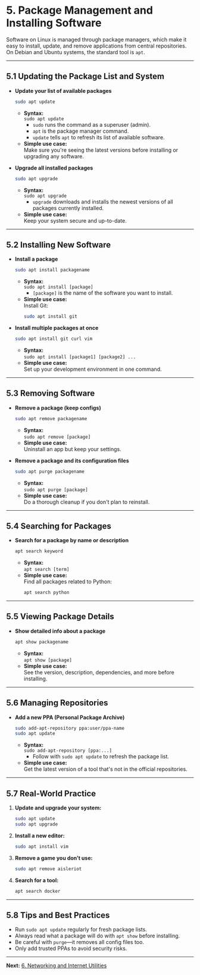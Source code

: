 # 5. Package Management and Installing Software

Software on Linux is managed through package managers, which make it easy to install, update, and remove applications from central repositories. On Debian and Ubuntu systems, the standard tool is `apt`.

---

## 5.1 Updating the Package List and System

- **Update your list of available packages**
  ```bash
  sudo apt update
  ```
  - **Syntax:**  
    `sudo apt update`  
    - `sudo` runs the command as a superuser (admin).
    - `apt` is the package manager command.
    - `update` tells `apt` to refresh its list of available software.
  - **Simple use case:**  
    Make sure you're seeing the latest versions before installing or upgrading any software.

- **Upgrade all installed packages**
  ```bash
  sudo apt upgrade
  ```
  - **Syntax:**  
    `sudo apt upgrade`  
    - `upgrade` downloads and installs the newest versions of all packages currently installed.
  - **Simple use case:**  
    Keep your system secure and up-to-date.

---

## 5.2 Installing New Software

- **Install a package**
  ```bash
  sudo apt install packagename
  ```
  - **Syntax:**  
    `sudo apt install [package]`
    - `[package]` is the name of the software you want to install.
  - **Simple use case:**  
    Install Git:
    ```bash
    sudo apt install git
    ```

- **Install multiple packages at once**
  ```bash
  sudo apt install git curl vim
  ```
  - **Syntax:**  
    `sudo apt install [package1] [package2] ...`
  - **Simple use case:**  
    Set up your development environment in one command.

---

## 5.3 Removing Software

- **Remove a package (keep configs)**
  ```bash
  sudo apt remove packagename
  ```
  - **Syntax:**  
    `sudo apt remove [package]`
  - **Simple use case:**  
    Uninstall an app but keep your settings.

- **Remove a package and its configuration files**
  ```bash
  sudo apt purge packagename
  ```
  - **Syntax:**  
    `sudo apt purge [package]`
  - **Simple use case:**  
    Do a thorough cleanup if you don't plan to reinstall.

---

## 5.4 Searching for Packages

- **Search for a package by name or description**
  ```bash
  apt search keyword
  ```
  - **Syntax:**  
    `apt search [term]`
  - **Simple use case:**  
    Find all packages related to Python:
    ```bash
    apt search python
    ```

---

## 5.5 Viewing Package Details

- **Show detailed info about a package**
  ```bash
  apt show packagename
  ```
  - **Syntax:**  
    `apt show [package]`
  - **Simple use case:**  
    See the version, description, dependencies, and more before installing.

---

## 5.6 Managing Repositories

- **Add a new PPA (Personal Package Archive)**
  ```bash
  sudo add-apt-repository ppa:user/ppa-name
  sudo apt update
  ```
  - **Syntax:**  
    `sudo add-apt-repository [ppa:...]`
    - Follow with `sudo apt update` to refresh the package list.
  - **Simple use case:**  
    Get the latest version of a tool that's not in the official repositories.

---

## 5.7 Real-World Practice

1. **Update and upgrade your system:**
   ```bash
   sudo apt update
   sudo apt upgrade
   ```
2. **Install a new editor:**
   ```bash
   sudo apt install vim
   ```
3. **Remove a game you don’t use:**
   ```bash
   sudo apt remove aisleriot
   ```
4. **Search for a tool:**
   ```bash
   apt search docker
   ```

---

## 5.8 Tips and Best Practices

- Run `sudo apt update` regularly for fresh package lists.
- Always read what a package will do with `apt show` before installing.
- Be careful with `purge`—it removes all config files too.
- Only add trusted PPAs to avoid security risks.

---

**Next:** [6. Networking and Internet Utilities](./06-networking-and-internet-tools_Version2.md)
